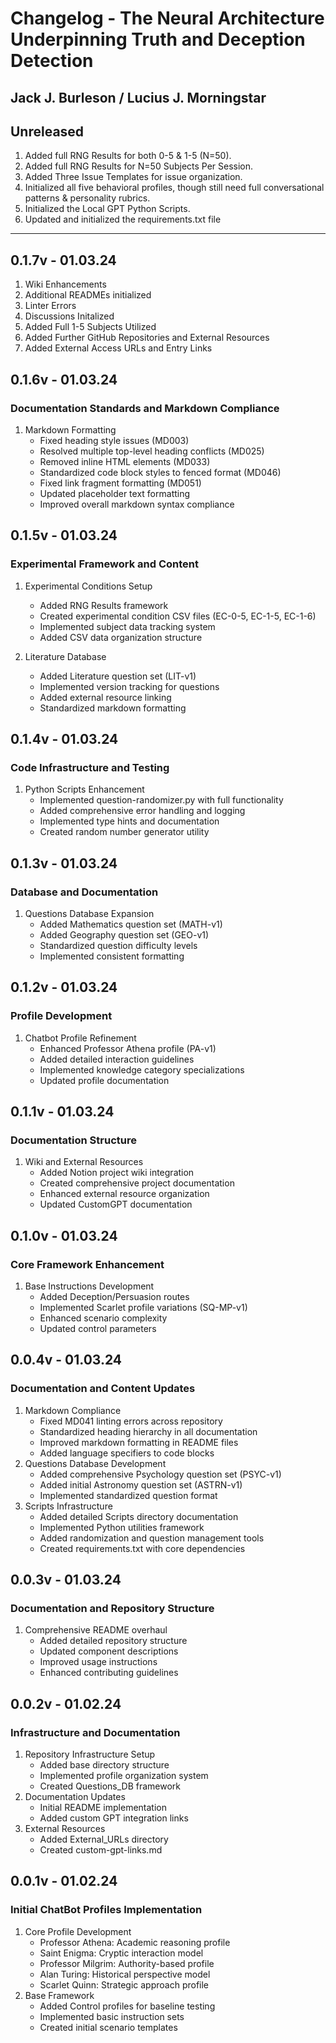 # Changelog - The Neural Architecture Underpinning Truth and Deception Detection

## Jack J. Burleson / Lucius J. Morningstar

## Unreleased

1. Added full RNG Results for both 0-5 & 1-5 (N=50).
2. Added full RNG Results for N=50 Subjects Per Session.
3. Added Three Issue Templates for issue organization.
4. Initialized all five behavioral profiles, though still need full conversational patterns & personality rubrics.
5. Initialized the Local GPT Python Scripts.
6. Updated and initialized the requirements.txt file

***

## 0.1.7v - 01.03.24

1. Wiki Enhancements
2. Additional READMEs initialized
3. Linter Errors
4. Discussions Initalized
5. Added Full 1-5 Subjects Utilized
6. Added Further GitHub Repositories and External Resources
7. Added External Access URLs and Entry Links

## 0.1.6v - 01.03.24

### Documentation Standards and Markdown Compliance

1. Markdown Formatting
   - Fixed heading style issues (MD003)
   - Resolved multiple top-level heading conflicts (MD025)
   - Removed inline HTML elements (MD033)
   - Standardized code block styles to fenced format (MD046)
   - Fixed link fragment formatting (MD051)
   - Updated placeholder text formatting
   - Improved overall markdown syntax compliance

## 0.1.5v - 01.03.24

### Experimental Framework and Content

1. Experimental Conditions Setup
   - Added RNG Results framework
   - Created experimental condition CSV files (EC-0-5, EC-1-5, EC-1-6)
   - Implemented subject data tracking system
   - Added CSV data organization structure

2. Literature Database
   - Added Literature question set (LIT-v1)
   - Implemented version tracking for questions
   - Added external resource linking
   - Standardized markdown formatting

## 0.1.4v - 01.03.24

### Code Infrastructure and Testing

1. Python Scripts Enhancement
   - Implemented question-randomizer.py with full functionality
   - Added comprehensive error handling and logging
   - Implemented type hints and documentation
   - Created random number generator utility

## 0.1.3v - 01.03.24

### Database and Documentation

1. Questions Database Expansion
   - Added Mathematics question set (MATH-v1)
   - Added Geography question set (GEO-v1)
   - Standardized question difficulty levels
   - Implemented consistent formatting

## 0.1.2v - 01.03.24

### Profile Development

1. Chatbot Profile Refinement
   - Enhanced Professor Athena profile (PA-v1)
   - Added detailed interaction guidelines
   - Implemented knowledge category specializations
   - Updated profile documentation

## 0.1.1v - 01.03.24

### Documentation Structure

1. Wiki and External Resources
   - Added Notion project wiki integration
   - Created comprehensive project documentation
   - Enhanced external resource organization
   - Updated CustomGPT documentation

## 0.1.0v - 01.03.24

### Core Framework Enhancement

1. Base Instructions Development
   - Added Deception/Persuasion routes
   - Implemented Scarlet profile variations (SQ-MP-v1)
   - Enhanced scenario complexity
   - Updated control parameters

## 0.0.4v - 01.03.24

### Documentation and Content Updates

1. Markdown Compliance
   - Fixed MD041 linting errors across repository
   - Standardized heading hierarchy in all documentation
   - Improved markdown formatting in README files
   - Added language specifiers to code blocks
2. Questions Database Development
   - Added comprehensive Psychology question set (PSYC-v1)
   - Added initial Astronomy question set (ASTRN-v1)
   - Implemented standardized question format
3. Scripts Infrastructure
   - Added detailed Scripts directory documentation
   - Implemented Python utilities framework
   - Added randomization and question management tools
   - Created requirements.txt with core dependencies

## 0.0.3v - 01.03.24

### Documentation and Repository Structure

1. Comprehensive README overhaul
   - Added detailed repository structure
   - Updated component descriptions
   - Improved usage instructions
   - Enhanced contributing guidelines

## 0.0.2v - 01.02.24

### Infrastructure and Documentation

1. Repository Infrastructure Setup
   - Added base directory structure
   - Implemented profile organization system
   - Created Questions_DB framework
2. Documentation Updates
   - Initial README implementation
   - Added custom GPT integration links
3. External Resources
   - Added External_URLs directory
   - Created custom-gpt-links.md

## 0.0.1v - 01.02.24

### Initial ChatBot Profiles Implementation

1. Core Profile Development
   - Professor Athena: Academic reasoning profile
   - Saint Enigma: Cryptic interaction model
   - Professor Milgrim: Authority-based profile
   - Alan Turing: Historical perspective model
   - Scarlet Quinn: Strategic approach profile
2. Base Framework
   - Added Control profiles for baseline testing
   - Implemented basic instruction sets
   - Created initial scenario templates
